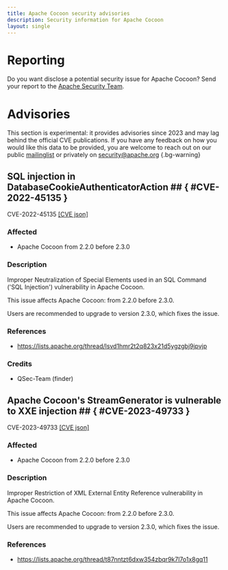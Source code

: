 ```yaml
---
title: Apache Cocoon security advisories
description: Security information for Apache Cocoon
layout: single
---
```


# Reporting

Do you want disclose a potential security issue for Apache Cocoon? Send your report to the [Apache Security Team](mailto:security@apache.org).

# Advisories

This section is experimental: it provides advisories since 2023 and may lag behind the official CVE publications. If you have any feedback on how you would like this data to be provided, you are welcome to reach out on our public [mailinglist](/mailinglist) or privately on [security@apache.org](mailto:security@apache.org)
{.bg-warning}

## SQL injection in DatabaseCookieAuthenticatorAction ## { #CVE-2022-45135 }

CVE-2022-45135 [\[CVE json\]](./CVE-2022-45135.cve.json)

### Affected

* Apache Cocoon from 2.2.0 before 2.3.0


### Description

Improper Neutralization of Special Elements used in an SQL Command ('SQL Injection') vulnerability in Apache Cocoon.<p>This issue affects Apache Cocoon: from 2.2.0 before 2.3.0.</p><p>Users are recommended to upgrade to version 2.3.0, which fixes the issue.</p>

### References
* https://lists.apache.org/thread/lsvd1hmr2t2q823x21d5ygzgbj9jpvjp


### Credits
* QSec-Team (finder)


## Apache Cocoon's StreamGenerator is vulnerable to XXE injection ## { #CVE-2023-49733 }

CVE-2023-49733 [\[CVE json\]](./CVE-2023-49733.cve.json)

### Affected

* Apache Cocoon from 2.2.0 before 2.3.0


### Description

Improper Restriction of XML External Entity Reference vulnerability in Apache Cocoon.<p>This issue affects Apache Cocoon: from 2.2.0 before 2.3.0.</p><p>Users are recommended to upgrade to version 2.3.0, which fixes the issue.</p>

### References
* https://lists.apache.org/thread/t87nntzt6dxw354zbqr9k7l7o1x8gq11
